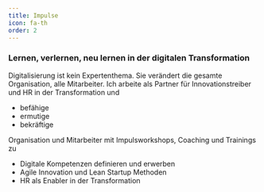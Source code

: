 ```yaml
---
title: Impulse
icon: fa-th
order: 2
---
```


### Lernen, verlernen, neu lernen in der digitalen Transformation

Digitalisierung ist kein Expertenthema. Sie verändert die gesamte Organisation, alle Mitarbeiter.
Ich arbeite als Partner für Innovationstreiber und HR in der Transformation und

- befähige
- ermutige
- bekräftige

Organisation und Mitarbeiter mit Impulsworkshops, Coaching und Trainings zu

- Digitale Kompetenzen definieren und erwerben
- Agile Innovation und Lean Startup Methoden
- HR als Enabler in der Transformation
